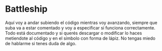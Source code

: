 # Battleship
Aquí voy a andar subiendo el código mientras voy avanzando, siempre que suba va a estar comentado y voy a especificar si funciona correctamente. Todo está documentado y si querés descargar o modificar lo haces metiendote al código y en el símbolo con forma de lápiz. No tengas miedo de hablarme si tenes duda de algo.
